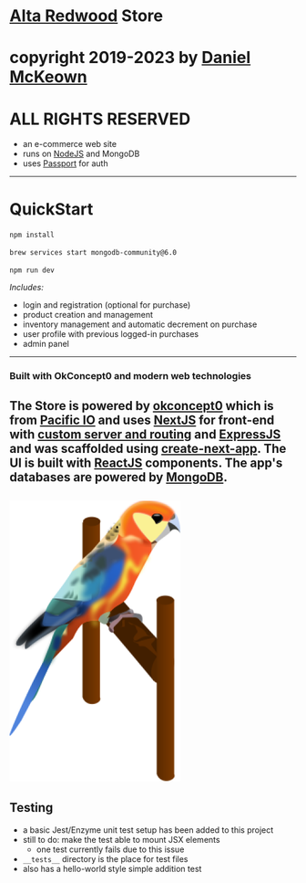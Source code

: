 # [Alta Redwood](https://altaredwood.com) Store

# copyright 2019-2023 by [Daniel McKeown](https://danieljmckeown.com)

# ALL RIGHTS RESERVED

- an e-commerce web site
- runs on [NodeJS](https://nodejs.org/en) and MongoDB
- uses [Passport](https://www.passportjs.org/) for auth
---

# QuickStart

`npm install`

`brew services start mongodb-community@6.0`

`npm run dev`

*Includes:*
- login and registration (optional for purchase)
- product creation and management
- inventory management and automatic decrement on purchase
- user profile with previous logged-in purchases
- admin panel
---
### Built with OkConcept0 and modern web technologies

The Store is powered by [okconcept0](https://okconcept0.pacificio.com) which is from [Pacific IO](https://pacificio.com) and uses [NextJS](https://nextjs.org/) for front-end with [custom server and routing](https://github.com/zeit/next.js#custom-server-and-routing) and [ExpressJS](https://expressjs.com/) and was scaffolded using [create-next-app](https://open.segment.com/create-next-app/).  The UI is built with [ReactJS](https://reactjs.org/) components.  The app's databases are powered by [MongoDB](https://mongodb.com).
---
![parrot](./parrot-graphic.png "parrot graphic")
---

## Testing

- a basic Jest/Enzyme unit test setup has been added to this project
- still to do: make the test able to mount JSX elements
  - one test currently fails due to this issue
- `__tests__` directory is the place for test files 
- also has a hello-world style simple addition test
